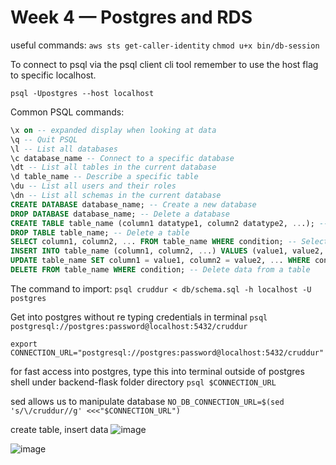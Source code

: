 # Week 4 — Postgres and RDS
useful commands:
`aws sts get-caller-identity`
`chmod u+x bin/db-session`

To connect to psql via the psql client cli tool remember to use the host flag to specific localhost.

`psql -Upostgres --host localhost`


Common PSQL commands:

```sql
\x on -- expanded display when looking at data
\q -- Quit PSQL
\l -- List all databases
\c database_name -- Connect to a specific database
\dt -- List all tables in the current database
\d table_name -- Describe a specific table
\du -- List all users and their roles
\dn -- List all schemas in the current database
CREATE DATABASE database_name; -- Create a new database
DROP DATABASE database_name; -- Delete a database
CREATE TABLE table_name (column1 datatype1, column2 datatype2, ...); -- Create a new table
DROP TABLE table_name; -- Delete a table
SELECT column1, column2, ... FROM table_name WHERE condition; -- Select data from a table
INSERT INTO table_name (column1, column2, ...) VALUES (value1, value2, ...); -- Insert data into a table
UPDATE table_name SET column1 = value1, column2 = value2, ... WHERE condition; -- Update data in a table
DELETE FROM table_name WHERE condition; -- Delete data from a table
```

The command to import:
`psql cruddur < db/schema.sql -h localhost -U postgres`

Get into postgres without re typing credentials in terminal
`psql postgresql://postgres:password@localhost:5432/cruddur`

`export CONNECTION_URL="postgresql://postgres:password@localhost:5432/cruddur"`

for fast access into postgres, type this into terminal outside of postgres shell  under backend-flask folder directory
`psql $CONNECTION_URL`

sed allows us to manipulate database
`NO_DB_CONNECTION_URL=$(sed 's/\/cruddur//g' <<<"$CONNECTION_URL")`

create table, insert data
![image](https://user-images.githubusercontent.com/96145786/226002346-b3bafb8a-01c6-403b-8854-3a471f6fd1fd.png)


![image](https://user-images.githubusercontent.com/96145786/226002261-c52540e3-72a0-4a76-b629-a73207fefa88.png)
